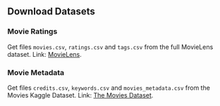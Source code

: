 ## Download Datasets

### Movie Ratings

Get files `movies.csv`, `ratings.csv` and `tags.csv` from the full MovieLens dataset. Link: [MovieLens](http://files.grouplens.org/datasets/movielens/ml-latest.zip).

### Movie Metadata

Get files `credits.csv`, `keywords.csv` and `movies_metadata.csv` from the Movies Kaggle Dataset. Link: [The Movies Dataset](https://www.kaggle.com/rounakbanik/the-movies-dataset).
